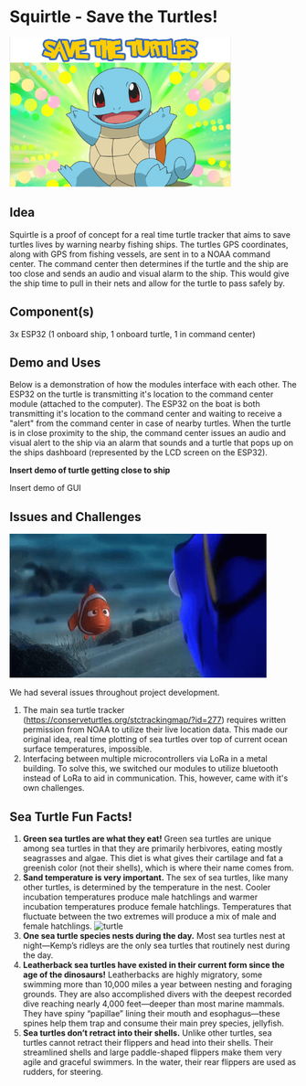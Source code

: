 # Squirtle - Save the Turtles!
![squirtle](https://github.com/Quinticx/Squirtle/blob/master/Screenshot%202023-03-04%20192826.png)

## Idea
Squirtle is a proof of concept for a real time turtle tracker that aims to save turtles lives by warning nearby fishing ships. The turtles GPS coordinates, along with GPS from fishing vessels, are sent in to a NOAA command center. The command center then determines if the turtle and the ship are too close and sends an audio and visual alarm to the ship. This would give the ship time to pull in their nets and allow for the turtle to pass safely by.

## Component(s)
3x ESP32 (1 onboard ship, 1 onboard turtle, 1 in command center)

## Demo and Uses
Below is a demonstration of how the modules interface with each other. The ESP32 on the turtle is transmitting it's location to the command center module (attached to the computer). The ESP32 on the boat is both transmitting it's location to the command center and waiting to receive a "alert" from the command center in case of nearby turtles. When the turtle is in close proximity to the ship, the command center issues an audio and visual alert to the ship via an alarm that sounds and a turtle that pops up on the ships dashboard (represented by the LCD screen on the ESP32). 

**Insert demo of turtle getting close to ship**


Insert demo of GUI

## Issues and Challenges
![nemo](https://github.com/Quinticx/Squirtle/blob/master/finding-nemo-wrong.gif)

We had several issues throughout project development. 
1. The main sea turtle tracker (https://conserveturtles.org/stctrackingmap/?id=277) requires written permission from NOAA to utilize their live location data. This made our original idea, real time plotting of sea turtles over top of current ocean surface temperatures, impossible.
2. Interfacing between multiple microcontrollers via LoRa in a metal building. To solve this, we switched our modules to utilize bluetooth instead of LoRa to aid in communication. This, however, came with it's own challenges.


## Sea Turtle Fun Facts!
1. **Green sea turtles are what they eat!** Green sea turtles are unique among sea turtles in that they are primarily herbivores, eating mostly seagrasses and algae. This diet is what gives their cartilage and fat a greenish color (not their shells), which is where their name comes from.
2. **Sand temperature is very important.** The sex of sea turtles, like many other turtles, is determined by the temperature in the nest. Cooler incubation temperatures produce male hatchlings and warmer incubation temperatures produce female hatchlings. Temperatures that fluctuate between the two extremes will produce a mix of male and female hatchlings.
![turtle](https://files.worldwildlife.org/wwfcmsprod/images/Sea_Turtle_Hol_Chan_Marine_Reserve_WW1105958/story_full_width/11e3bxo822_Sea_Turtle_Hol_Chan_Marine_Reserve_WW1105958.jpg)
3. **One sea turtle species nests during the day.** Most sea turtles nest at night—Kemp’s ridleys are the only sea turtles that routinely nest during the day. 
4. **Leatherback sea turtles have existed in their current form since the age of the dinosaurs!** Leatherbacks are highly migratory, some swimming more than 10,000 miles a year between nesting and foraging grounds. They are also accomplished divers with the deepest recorded dive reaching nearly 4,000 feet—deeper than most marine mammals. They have spiny “papillae” lining their mouth and esophagus—these spines help them trap and consume their main prey species, jellyfish. 
5. **Sea turtles don’t retract into their shells.**  Unlike other turtles, sea turtles cannot retract their flippers and head into their shells. Their streamlined shells and large paddle-shaped flippers make them very agile and graceful swimmers. In the water, their rear flippers are used as rudders, for steering.
